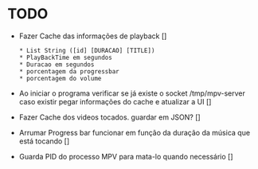 # TODO
  * Fazer Cache das informações de playback []
    
        * List String ([id] [DURACAO] [TITLE])
        * PlayBackTime em segundos 
        * Duracao em segundos
        * porcentagem da progressbar
        * porcentagem do volume

  * Ao iniciar o programa verificar se já existe o socket /tmp/mpv-server caso existir pegar informações do cache e atualizar a UI []
  * Fazer Cache dos videos tocados.  guardar em JSON? []
  * Arrumar Progress bar funcionar em função da duração da música que está tocando []
  * Guarda PID do processo MPV para mata-lo quando necessário []

  
